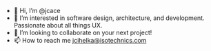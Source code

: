 - 👋 Hi, I’m @jcace
- 👀 I’m interested in software design, architecture, and development. Passionate about all things UX.
- 💞️ I’m looking to collaborate on your next project!
- 📫 How to reach me jcihelka@isotechnics.com

<!---
jcace/jcace is a ✨ special ✨ repository because its `README.md` (this file) appears on your GitHub profile.
You can click the Preview link to take a look at your changes.
--->
